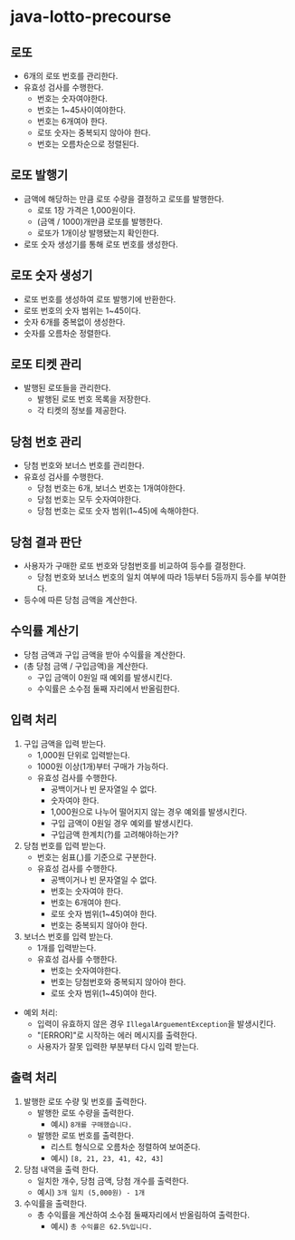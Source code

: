 # java-lotto-precourse

## 로또
- 6개의 로또 번호를 관리한다.
- 유효성 검사를 수행한다.
    - 번호는 숫자여야한다.
    - 번호는 1~45사이여야한다.
    - 번호는 6개여야 한다.
    - 로또 숫자는 중복되지 않아야 한다.
    - 번호는 오름차순으로 정렬된다.

## 로또 발행기
- 금액에 해당하는 만큼 로또 수량을 결정하고 로또를 발행한다.
    - 로또 1장 가격은 1,000원이다.
    - (금액 / 1000)개만큼 로또를  발행한다.
    - 로또가 1개이상 발행됐는지 확인한다.
- 로또 숫자 생성기를 통해 로또 번호를 생성한다.

## 로또 숫자 생성기
- 로또 번호를 생성하여 로또 발행기에 반환한다.
- 로또 번호의 숫자 범위는 1~45이다.
- 숫자 6개를 중복없이 생성한다.
- 숫자를 오름차순 정렬한다.

## 로또 티켓 관리
- 발행된 로또들을 관리한다.
    - 발행된 로또 번호 목록을 저장한다.
    - 각 티켓의 정보를 제공한다.

## 당첨 번호 관리
- 당첨 번호와 보너스 번호를 관리한다.
- 유효성 검사를 수행한다.
    - 당첨 번호는 6개, 보너스 번호는 1개여야한다.
    - 당첨 번호는 모두 숫자여야한다.
    - 당첨 번호는 로또 숫자 범위(1~45)에 속해야한다.

## 당첨 결과 판단
- 사용자가 구매한 로또 번호와 당첨번호를 비교하여 등수를 결정한다.
    - 당첨 번호와 보너스 번호의 일치 여부에 따라 1등부터 5등까지 등수를 부여한다.
- 등수에 따른 당첨 금액을 계산한다.

## 수익률 계산기
- 당첨 금액과 구입 금액을 받아 수익률을 계산한다.
- (총 당첨 금액 / 구입금액)을 계산한다.
    - 구입 금액이 0원일 때 예외를 발생시킨다.
    - 수익률은 소수점 둘째 자리에서 반올림한다.

## 입력 처리
1. 구입 금액을 입력 받는다.
    - 1,000원 단위로 입력받는다.
    - 1000원 이상(1개)부터 구매가 가능하다.
    - 유효성 검사를 수행한다.
        - 공백이거나 빈 문자열일 수 없다.
        -  숫자여야 한다.
        - 1,000원으로 나누어 떨어지지 않는 경우 예외를 발생시킨다.
        - 구입 금액이 0원일 경우 예외를 발생시킨다.
        - 구입금액 한계치(?)를 고려해야하는가?
2. 당첨 번호를 입력 받는다.
    - 번호는 쉼표(,)를 기준으로 구분한다.
    - 유효성 검사를 수행한다.
        -  공백이거나 빈 문자열일 수 없다.
        - 번호는 숫자여야 한다.
        - 번호는 6개여야 한다.
        -  로또 숫자 범위(1~45)여야 한다.
        - 번호는 중복되지 않아야 한다.
3. 보너스 번호를 입력 받는다.
    - 1개를 입력받는다.
    - 유효성 검사를 수행한다.
        - 번호는 숫자여야한다.
        - 번호는 당첨번호와 중복되지 않아야 한다.
        - 로또 숫자 범위(1~45)여야 한다.
- 예외 처리:
    - 입력이 유효하지 않은 경우 `IllegalArguementException`을 발생시킨다.
    - "[ERROR]"로 시작하는 에러 메시지를 출력한다.
    - 사용자가 잘못 입력한 부분부터 다시 입력 받는다.

## 출력 처리
1. 발행한 로또 수량 및 번호를 출력한다.
    - 발행한 로또 수량을 출력한다.
        - 예시) `8개를 구매했습니다.`
    - 발행한 로또 번호를 출력한다.
        - 리스트 형식으로 오름차순 정렬하여 보여준다.
        - 예시) `[8, 21, 23, 41, 42, 43]`
2. 당첨 내역을 출력 한다.
    - 일치한 개수, 당첨 금액, 당첨 개수를 출력한다.
    - 예시) `3개 일치 (5,000원) - 1개`
3. 수익률을 출력한다.
    - 총 수익률을 계산하여 소수점 둘째자리에서 반올림하여 출력한다.
        - 예시) `총 수익률은 62.5%입니다.`